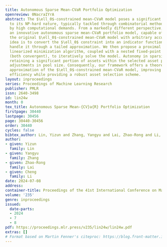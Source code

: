 ```yaml
---
title: Autonomous Sparse Mean-CVaR Portfolio Optimization
openreview: 0NacraIYrA
abstract: The $\ell_0$-constrained mean-CVaR model poses a significant challenge due
  to its NP-hard nature, typically tackled through combinatorial methods characterized
  by high computational demands. From a markedly different perspective, we propose
  an innovative autonomous sparse mean-CVaR portfolio model, capable of approximating
  the original $\ell_0$-constrained mean-CVaR model with arbitrary accuracy. The core
  idea is to convert the $\ell_0$ constraint into an indicator function and subsequently
  handle it through a tailed approximation. We then propose a proximal alternating
  linearized minimization algorithm, coupled with a nested fixed-point proximity algorithm
  (both convergent), to iteratively solve the model. Autonomy in sparsity refers to
  retaining a significant portion of assets within the selected asset pool during
  adjustments in pool size. Consequently, our framework offers a theoretically guaranteed
  approximation of the $\ell_0$-constrained mean-CVaR model, improving computational
  efficiency while providing a robust asset selection scheme.
layout: inproceedings
series: Proceedings of Machine Learning Research
publisher: PMLR
issn: 2640-3498
id: lin24w
month: 0
tex_title: Autonomous Sparse Mean-{CV}a{R} Portfolio Optimization
firstpage: 30440
lastpage: 30456
page: 30440-30456
order: 30440
cycles: false
bibtex_author: Lin, Yizun and Zhang, Yangyu and Lai, Zhao-Rong and Li, Cheng
author:
- given: Yizun
  family: Lin
- given: Yangyu
  family: Zhang
- given: Zhao-Rong
  family: Lai
- given: Cheng
  family: Li
date: 2024-07-08
address:
container-title: Proceedings of the 41st International Conference on Machine Learning
volume: '235'
genre: inproceedings
issued:
  date-parts:
  - 2024
  - 7
  - 8
pdf: https://proceedings.mlr.press/v235/lin24w/lin24w.pdf
extras: []
# Format based on Martin Fenner's citeproc: https://blog.front-matter.io/posts/citeproc-yaml-for-bibliographies/
---
```

